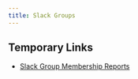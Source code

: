 ```yaml
---
title: Slack Groups
---
```


## Temporary Links

- [Slack Group Membership Reports](https://gitlab.com/gitlab-com/security-tools/report-slack-group-members)

